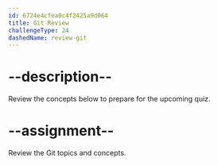 ```yaml
---
id: 6724e4cfea0c4f2425a9d064
title: Git Review
challengeType: 24
dashedName: review-git
---
```


# --description--

Review the concepts below to prepare for the upcoming quiz.



# --assignment--

Review the Git topics and concepts.
